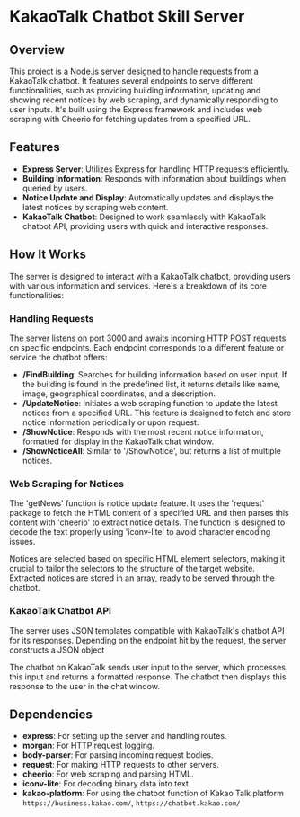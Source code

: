 # KakaoTalk Chatbot Skill Server

## Overview

This project is a Node.js server designed to handle requests from a KakaoTalk chatbot. It features several endpoints to serve different functionalities, such as providing building information, updating and showing recent notices by web scraping, and dynamically responding to user inputs. It's built using the Express framework and includes web scraping with Cheerio for fetching updates from a specified URL.

## Features

- **Express Server**: Utilizes Express for handling HTTP requests efficiently.
- **Building Information**: Responds with information about buildings when queried by users.
- **Notice Update and Display**: Automatically updates and displays the latest notices by scraping web content.
- **KakaoTalk Chatbot**: Designed to work seamlessly with KakaoTalk chatbot API, providing users with quick and interactive responses.

## How It Works

The server is designed to interact with a KakaoTalk chatbot, providing users with various information and services. Here's a breakdown of its core functionalities:

### Handling Requests

The server listens on port 3000 and awaits incoming HTTP POST requests on specific endpoints. Each endpoint corresponds to a different feature or service the chatbot offers:

- **/FindBuilding**: Searches for building information based on user input. If the building is found in the predefined list, it returns details like name, image, geographical coordinates, and a description.
- **/UpdateNotice**: Initiates a web scraping function to update the latest notices from a specified URL. This feature is designed to fetch and store notice information periodically or upon request.
- **/ShowNotice**: Responds with the most recent notice information, formatted for display in the KakaoTalk chat window.
- **/ShowNoticeAll**: Similar to '/ShowNotice', but returns a list of multiple notices.

### Web Scraping for Notices

The 'getNews' function is notice update feature. It uses the 'request' package to fetch the HTML content of a specified URL and then parses this content with 'cheerio' to extract notice details. The function is designed to decode the text properly using 'iconv-lite' to avoid character encoding issues.

Notices are selected based on specific HTML element selectors, making it crucial to tailor the selectors to the structure of the target website. Extracted notices are stored in an array, ready to be served through the chatbot.

### KakaoTalk Chatbot API

The server uses JSON templates compatible with KakaoTalk's chatbot API for its responses. Depending on the endpoint hit by the request, the server constructs a JSON object

The chatbot on KakaoTalk sends user input to the server, which processes this input and returns a formatted response. The chatbot then displays this response to the user in the chat window.

## Dependencies

- **express**: For setting up the server and handling routes.
- **morgan**: For HTTP request logging.
- **body-parser**: For parsing incoming request bodies.
- **request**: For making HTTP requests to other servers.
- **cheerio**: For web scraping and parsing HTML.
- **iconv-lite**: For decoding binary data into text.
- **kakao-platform**: For using the chatbot function of Kakao Talk platform `https://business.kakao.com/`, `https://chatbot.kakao.com/`
